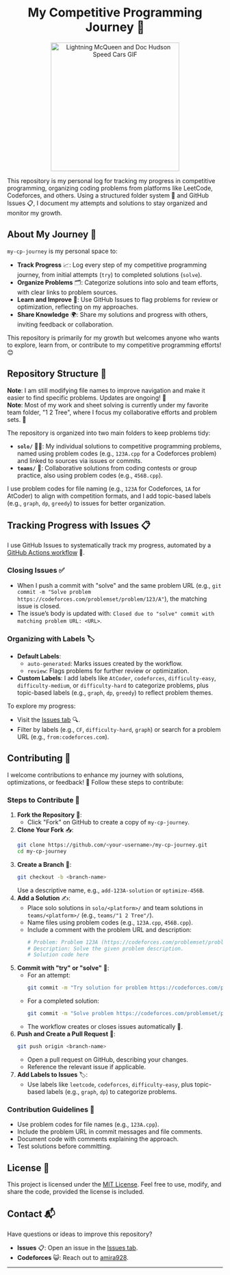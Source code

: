 <div style="text-align: center;">
  <h1 style="text-align: center;">My Competitive Programming Journey 🚀</h1>
  <img src="https://gifdb.com/images/file/lightning-mcqueen-doc-hudson-speed-cars-1adpw3haxlr8wwgr.gif" alt="Lightning McQueen and Doc Hudson Speed Cars GIF" width="300">
</div>

This repository is my personal log for tracking my progress in competitive programming, organizing coding problems from platforms like LeetCode, Codeforces, and others. Using a structured folder system 📁 and GitHub Issues 📋, I document my attempts and solutions to stay organized and monitor my growth.

## About My Journey 🌟

`my-cp-journey` is my personal space to:

- **Track Progress** 📈: Log every step of my competitive programming journey, from initial attempts (`try`) to completed solutions (`solve`).
- **Organize Problems** 🗂️: Categorize solutions into solo and team efforts, with clear links to problem sources.
- **Learn and Improve** 🧠: Use GitHub Issues to flag problems for review or optimization, reflecting on my approaches.
- **Share Knowledge** 🌍: Share my solutions and progress with others, inviting feedback or collaboration.

This repository is primarily for my growth but welcomes anyone who wants to explore, learn from, or contribute to my competitive programming efforts! 😊

## Repository Structure 📁

**Note**: I am still modifying file names to improve navigation and make it easier to find specific problems. Updates are ongoing! 🔧  
**Note**: Most of my work and sheet solving is currently under my favorite team folder, "1 2 Tree", where I focus my collaborative efforts and problem sets. 🌳

The repository is organized into two main folders to keep problems tidy:

- **`solo/`** 🧑‍💻: My individual solutions to competitive programming problems, named using problem codes (e.g., `123A.cpp` for a Codeforces problem) and linked to sources via issues or commits.
- **`teams/`** 👥: Collaborative solutions from coding contests or group practice, also using problem codes (e.g., `456B.cpp`).

I use problem codes for file naming (e.g., `123A` for Codeforces, `1A` for AtCoder) to align with competition formats, and I add topic-based labels (e.g., `graph`, `dp`, `greedy`) to issues for better organization.

## Tracking Progress with Issues 📋

I use GitHub Issues to systematically track my progress, automated by a [GitHub Actions workflow](.github/workflows/issue-manager.yml) 🤖.

### Closing Issues ✅

- When I push a commit with "solve" and the same problem URL (e.g., `git commit -m "Solve problem https://codeforces.com/problemset/problem/123/A"`), the matching issue is closed.
- The issue’s body is updated with: `Closed due to "solve" commit with matching problem URL: <URL>`.

### Organizing with Labels 🏷️

- **Default Labels**:
  - `auto-generated`: Marks issues created by the workflow.
  - `review`: Flags problems for further review or optimization.
- **Custom Labels**: I add labels like `AtCoder`, `codeforces`, `difficulty-easy`, `difficulty-medium`, or `difficulty-hard` to categorize problems, plus topic-based labels (e.g., `graph`, `dp`, `greedy`) to reflect problem themes.

To explore my progress:

- Visit the [Issues tab](https://github.com/AmiraKhalid04/my-cp-journey/issues) 🔍.
- Filter by labels (e.g., `CF`, `difficulty-hard`, `graph`) or search for a problem URL (e.g., `from:codeforces.com`).

## Contributing 🤝

I welcome contributions to enhance my journey with solutions, optimizations, or feedback! 🚀 Follow these steps to contribute:

### Steps to Contribute 🚶

1. **Fork the Repository** 🍴:
   - Click "Fork" on GitHub to create a copy of `my-cp-journey`.
2. **Clone Your Fork** 📥:
   ```bash
   git clone https://github.com/<your-username>/my-cp-journey.git
   cd my-cp-journey
   ```
3. **Create a Branch** 🌿:
   ```bash
   git checkout -b <branch-name>
   ```
   Use a descriptive name, e.g., `add-123A-solution` or `optimize-456B`.
4. **Add a Solution** ✍️:
   - Place solo solutions in `solo/<platform>/` and team solutions in `teams/<platform>/` (e.g., `teams/"1 2 Tree"/`).
   - Name files using problem codes (e.g., `123A.cpp`, `456B.cpp`).
   - Include a comment with the problem URL and description:
     ```python
     # Problem: Problem 123A (https://codeforces.com/problemset/problem/123/A)
     # Description: Solve the given problem description.
     # Solution code here
     ```
5. **Commit with "try" or "solve"** 📌:
   - For an attempt:
     ```bash
     git commit -m "Try solution for problem https://codeforces.com/problemset/problem/123/A"
     ```
   - For a completed solution:
     ```bash
     git commit -m "Solve problem https://codeforces.com/problemset/problem/123/A"
     ```
   - The workflow creates or closes issues automatically 🤖.
6. **Push and Create a Pull Request** 🚀:
   ```bash
   git push origin <branch-name>
   ```
   - Open a pull request on GitHub, describing your changes.
   - Reference the relevant issue if applicable.
7. **Add Labels to Issues** 🏷️:
   - Use labels like `leetcode`, `codeforces`, `difficulty-easy`, plus topic-based labels (e.g., `graph`, `dp`) to categorize problems.

### Contribution Guidelines 📝

- Use problem codes for file names (e.g., `123A.cpp`).
- Include the problem URL in commit messages and file comments.
- Document code with comments explaining the approach.
- Test solutions before committing.

## License 📜

This project is licensed under the [MIT License](LICENSE). Feel free to use, modify, and share the code, provided the license is included.

## Contact 📬

Have questions or ideas to improve this repository?

- **Issues** 📋: Open an issue in the [Issues tab](https://github.com/AmiraKhalid04/my-cp-journey/issues).
- **Codeforces** 😺: Reach out to [amira928](https://codeforces.com/profile/amira928).

---
